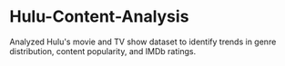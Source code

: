 # Hulu-Content-Analysis
Analyzed Hulu's movie and TV show dataset to identify trends in genre distribution, content popularity, and IMDb ratings.
